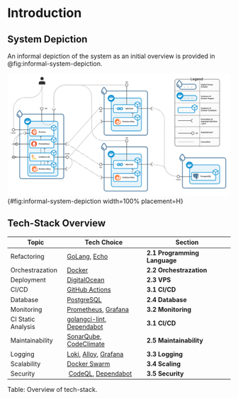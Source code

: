 # Introduction
## System Depiction

An informal depiction of the system as an initial overview is provided in @fig:informal-system-depiction.

![Informal system depiction and legend](../images/Informal%20System%20Depiction.png){#fig:informal-system-depiction width=100% placement=H}

## Tech-Stack Overview

| **Topic** | **Tech Choice** | **Section** |
| --- | --- | ----- |
| Refactoring | [GoLang](https://go.dev/), [Echo](https://echo.labstack.com/) | **2.1 Programming Language** |
| Orchestrazation | [Docker](https://www.docker.com/) | **2.2 Orchestrazation** |
| Deployment | [DigitalOcean](https://www.digitalocean.com/) | **2.3 VPS** |
| CI/CD | [GitHub Actions](https://github.com/features/actions) | **3.1 CI/CD** |
| Database | [PostgreSQL](https://www.postgresql.org/) | **2.4 Database** |
| Monitoring | [Prometheus](https://prometheus.io/), [Grafana](https://grafana.com/) | **3.2 Monitoring** |
| CI Static Analysis | [golangci-lint](https://github.com/golangci/golangci-lint), [Dependabot](https://github.com/dependabot) | **3.1 CI/CD** |
| Maintainability | [SonarQube](https://www.sonarsource.com/products/sonarqube/), [CodeClimate](https://codeclimate.com/) | **2.5 Maintainability** |
| Logging | [Loki](https://grafana.com/docs/loki/latest/), [Alloy](https://grafana.com/docs/alloy/latest/), [Grafana](https://grafana.com/) | **3.3 Logging** |
| Scalability | [Docker Swarm](https://docs.docker.com/engine/swarm/) | **3.4 Scaling** |
| Security | [CodeQL](https://codeql.github.com/), [Dependabot](https://github.com/dependabot) | **3.5 Security** |  

Table: Overview of tech-stack.